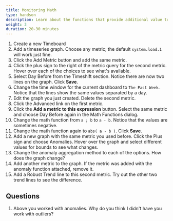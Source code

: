 ```yaml
---
title: Monitoring Math
type: handson
description: Learn about the functions that provide additional value to your graphs
weight: 3
duration: 20-30 minutes
---
```

1.  Create a new Timeboard
1.  Add a timeseries graph. Choose any metric; the default `system.load.1` will work just fine.
1.  Click the Add Metric button and add the same metric.
1.  Click the plus sign to the right of the metric query for the second metric. Hover over each of the choices to see what's available.
1.  Select Day Before from the Timeshift section. Notice there are now two lines on the graph. Click **Save**.
1.  Change the time window for the current dashboard to `The Past Week`. Notice that the lines show the same values separated by a day.
1.  Edit the graph you just created. Delete the second metric.
1.  Click the Advanced link on the first metric.
1.  Click the **Add a metric to this expression** button. Select the same metric and choose Day Before again in the Math Functions dialog.
1.  Change the math function from `a ; b` to `a - b`. Notice that the values are sometimes negative.
1.  Change the math function again to `abs( a - b )`. Click **Save**.
1.  Add a new graph with the same metric you used before. Click the Plus sign and choose Anomalies. Hover over the graph and select different values for bounds to see what changes.
1.  Change the anomaly aggregation method to each of the options. How does the graph change?
1.  Add another metric to the graph. If the metric was added with the anomaly function attached, remove it.
1.  Add a Robust Trend line to this second metric. Try out the other two trend lines to see the difference.

## Questions

1.  Above you worked with anomalies. Why do you think I didn't have you work with outliers?